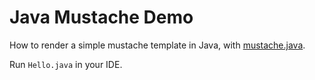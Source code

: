 Java Mustache Demo
==================

How to render a simple mustache template in Java, with [mustache.java](https://github.com/spullara/mustache.java).

Run `Hello.java` in your IDE.
